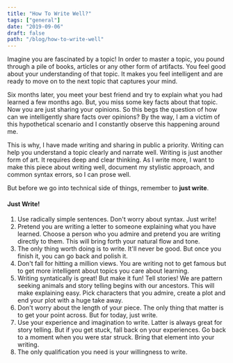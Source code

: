 ```yaml
---
title: "How To Write Well?"
tags: ["general"]
date: "2019-09-06"
draft: false
path: "/blog/how-to-write-well"
---
```


Imagine you are fascinated by a topic! In order to master a topic, you pound through a pile of books, articles or any other form of artifacts. You feel good about your understanding of that topic. It makes you feel intelligent and are ready to move on to the next topic that captures your mind.

Six months later, you meet your best friend and try to explain what you had learned a few months ago. But, you miss some key facts about that topic. Now you are just sharing your opinions. So this begs the question of how can we intelligently share facts over opinions? By the way, I am a victim of this hypothetical scenario and I constantly observe this happening around me.

This is why, I have made writing and sharing in public a priority. Writing can help you understand a topic clearly and narrate well. Writing is just another form of art. It requires deep and clear thinking. As I write more, I want to make this piece about writing well, document my stylistic approach, and common syntax errors, so I can prose well.

But before we go into technical side of things, remember to **just write**.

#### Just Write!

1. Use radically simple sentences. Don't worry about syntax. Just write!
2. Pretend you are writing a letter to someone explaining what you have learned. Choose a person who you admire and pretend you are writing directly to them. This will bring forth your natural flow and tone.
3. The only thing worth doing is to write. It'll never be good. But once you finish it, you can go back and polish it.
4. Don't fall for hitting a million views. You are writing not to get famous but to get more intelligent about topics you care about learning.
5. Writing syntatically is great! But make it fun! Tell stories! We are pattern seeking animals and story telling begins with our ancestors. This will make explaining easy. Pick characters that you admire, create a plot and end your plot with a huge take away.
6. Don't worry about the length of your piece. The only thing that matter is to get your point across. But for today, just write.
7. Use your experience and imagination to write. Latter is always great for story telling. But if you get stuck, fall back on your experiences. Go back to a moment when you were star struck. Bring that element into your writing.
8. The only qualification you need is your willingness to write.